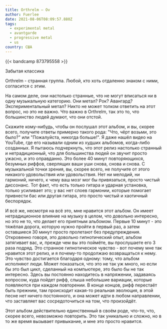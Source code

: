 ```yaml
---
title: Orthrelm — Ov
author: Fuerlee
date: 2021-08-06T08:09:57.880Z
tags:
  - experimental metal
  - avantgarde
  - progressive metal
  - us
country: США
---
```

{{< bandcamp 873795558 >}}

Забытая классика

Orthrelm - странная группа. Любой, кто хоть отдаленно знаком с ними, согласится с этим.

На самом деле, они настолько странные, что не могут вписаться ни в одну музыкальную категорию. Они метал? Рок? Авангард? Экспериментальный метал? Никто не может толком ответить на этот вопрос, но это не важно. Что важно в Orthrelm, так это то, что большинство людей думают, что они отстой.

Скажите кому-нибудь, чтобы он послушал этот альбом, и вы, скорее всего, получите ответы примерно такого рода: "Что, чёрт возьми, это было?" или "Пожалуйста, никогда больше!". Я даже нашёл видео на YouTube, где его называли одним из худших альбомов, когда-либо созданных. Я пытаюсь подчеркнуть, что этот релиз настолько странный и нетрадиционный, что для большинства людей он звучит просто ужасно, и это оправданно. Это более 40 минут повторяющихся, безумных риффов, сверлящих ваши уши снова, снова и снова. С музыкальной точки зрения, вы, скорее всего, не получите от этого никакого удовольствия или удовольствия. Нет ни мелодий, ни гармоний, ничего, к чему ваш мозг мог бы привязаться, просто чистый диссонанс. Тот факт, что есть только гитара и ударная установка, только усиливает это; у вас нет слоев гармонии, которые помогает привнести бас или другая гитара, это просто чистый и хаотичный беспорядок.

И всё же, несмотря на всё это, мне нравится этот альбом. Он имеет нетрадиционное влияние на музыку в целом, что довольно интересно, но это не то, что делает его приятным альбомом. Первые 10 минут - это тяжёлая дорога, которую нужно пройти в первый раз, а затем оставшиеся 30 минут просто пролетают без предупреждения. Откровенно говоря, это довольно гипнотический опыт, альбом затягивает вас, и, прежде чем вы это поймёте, вы прослушаете его 3 раза подряд. Это странное гипнотическое чувство - вот почему мне так нравится этот релиз, и я почему-то продолжаю возвращаться к нему. Это чувство достигается благодаря одному: тому, что альбом исполняют люди. Может показаться, что это не так уж много, но если бы это был цикл, сделанный на компьютере, это было бы не так интересно. Здесь вы постоянно находитесь в напряжении, задаваясь вопросом, куда пойдет рифф, слыша небольшие вариации, которые появляются при каждом повторении. В конце концов, рифф перестаёт быть прежним, там происходит какая-то реальная эволюция, в этой песне нет ничего постоянного, и она может идти в любом направлении, что заставляет вас сосредоточиться на том, что произойдёт.

Этот альбом действительно единственный в своём роде, что-то, что, скорее всего, невозможно повторить. Это так уникально и сложно, но в то же время вызывает привыкание, и мне это просто нравится.